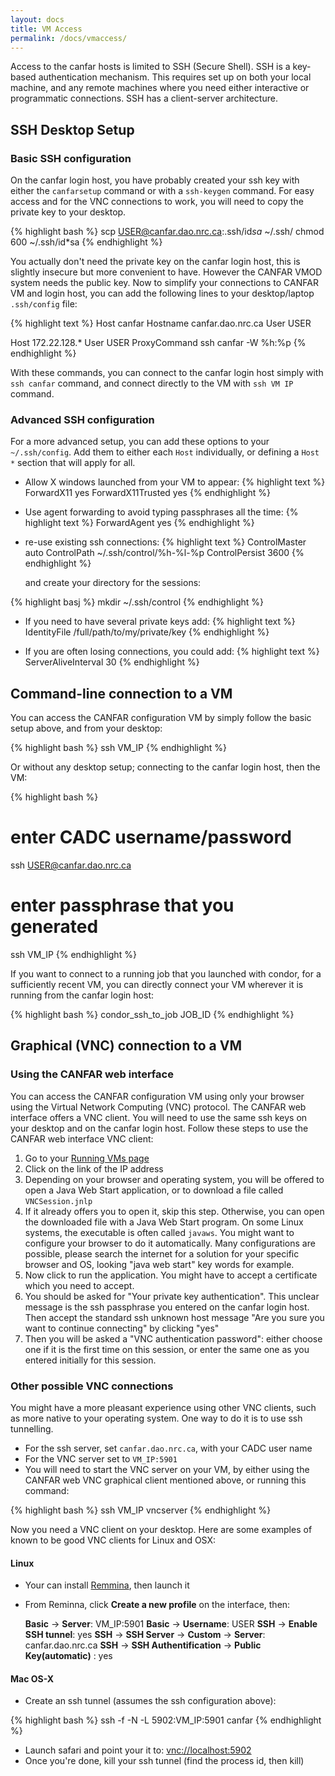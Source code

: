 ```yaml
---
layout: docs
title: VM Access
permalink: /docs/vmaccess/
---
```


Access to the canfar hosts is limited to SSH (Secure Shell). SSH is a key-based authentication mechanism. This requires set up on both your local machine, and any remote machines where you need either interactive or programmatic connections. SSH has a client-server architecture.

## SSH Desktop Setup

### Basic SSH configuration

On the canfar login host, you have probably created your ssh key with either the `canfarsetup` command or with a `ssh-keygen` command. For easy access and for the VNC connections to work, you will need to copy the private key to your desktop.

{% highlight bash %}
scp USER@canfar.dao.nrc.ca:.ssh/id*sa* ~/.ssh/
chmod 600 ~/.ssh/id*sa
{% endhighlight %}

You actually don't need the private key on the canfar login host, this is slightly insecure but more convenient to have. However the CANFAR VMOD system needs the public key. Now to simplify your connections to CANFAR VM and login host, you can add the following lines to your desktop/laptop `.ssh/config` file:

{% highlight text %}
Host canfar
  Hostname canfar.dao.nrc.ca
  User USER

Host 172.22.128.*
  User USER
  ProxyCommand ssh canfar -W %h:%p
{% endhighlight %}

With these commands, you can connect to the canfar login host simply with `ssh canfar` command, and connect directly to the VM with `ssh VM IP` command.

### Advanced SSH configuration

For a more advanced setup, you can add these options to your `~/.ssh/config`. Add them to either each `Host` individually, or defining a `Host *` section that will apply for all.

- Allow X windows launched from your VM to appear:
{% highlight text %}
  ForwardX11 yes
  ForwardX11Trusted yes
{% endhighlight %}

- Use agent forwarding to avoid typing passphrases all the time:
{% highlight text %}
  ForwardAgent yes
{% endhighlight %}

- re-use existing ssh connections:
{% highlight text %}
  ControlMaster auto
  ControlPath ~/.ssh/control/%h-%l-%p
  ControlPersist 3600
{% endhighlight %}

  and create your directory for the sessions:

{% highlight basj %}
mkdir ~/.ssh/control
{% endhighlight %}

- If you need to have several private keys add:
{% highlight text %}
  IdentityFile /full/path/to/my/private/key
{% endhighlight %}

- If you are often losing connections, you could add:
{% highlight text %}
  ServerAliveInterval 30
{% endhighlight %}

## Command-line connection to a VM

You can access the CANFAR configuration VM by simply follow the basic setup above, and from your desktop:

{% highlight bash %}
ssh VM_IP
{% endhighlight %}

Or without any desktop setup; connecting to the canfar login host, then the VM:

{% highlight bash %}
# enter CADC username/password
ssh USER@canfar.dao.nrc.ca
# enter passphrase that you generated
ssh VM_IP
{% endhighlight %}

If you want to connect to a running job that you launched with condor, for a sufficiently recent VM, you can directly connect your VM wherever it is running from the canfar login host: 

{% highlight bash %}
condor_ssh_to_job JOB_ID
{% endhighlight %}

## Graphical (VNC) connection to a VM

### Using the CANFAR web interface

You can access the CANFAR configuration VM using only your browser using the Virtual Network Computing (VNC) protocol. The CANFAR web interface offers a VNC client. You will need to use the same ssh keys on your desktop and on the canfar login host. Follow these steps to use the CANFAR web interface VNC client:

1. Go to your [Running VMs page](http://www.canfar.phys.uvic.ca/processing/#html/_vm_list.html)
2. Click on the link of the IP address
3. Depending on your browser and operating system, you will be offered to open a Java Web Start application, or to download a file called `VNCSession.jnlp`
4. If it already offers you to open it, skip this step. Otherwise, you can open the downloaded file with a Java Web Start program. On some Linux systems, the executable is often called `javaws`. You might want to configure your browser to do it automatically. Many configurations are possible, please search the internet for a solution for your specific browser and OS, looking "java web start" key words for example. 
5. Now click to run the application. You might have to accept a certificate which you need to accept.
6. You should be asked for "Your private key authentication". This unclear message is the ssh passphrase you entered on the canfar login host. Then accept the standard ssh unknown host message "Are you sure you want to continue connecting" by clicking "yes"
7.  Then you will be asked a "VNC authentication password": either choose one if it is the first time on this session, or enter the same one as you entered initially for this session.

### Other possible VNC connections

You might have a more pleasant experience using other VNC clients, such as more native to your operating system. One way to do it is to use ssh tunnelling. 

- For the ssh server, set `canfar.dao.nrc.ca`, with your CADC user name
- For the VNC server set to `VM_IP:5901`
- You will need to start the VNC server on your VM, by either using the CANFAR web VNC graphical client mentioned above, or running this command: 

{% highlight bash %}
ssh VM_IP vncserver
{% endhighlight %}

Now you need a VNC client on your desktop. Here are some examples of known to be good VNC clients for Linux and OSX:

#### Linux

- Your can install [Remmina](http://remmina.sourceforge.net/), then launch it
- From Reminna, click **Create a new profile**  on the interface, then:

	**Basic** -> **Server**: VM_IP:5901
	**Basic** -> **Username**: USER
	**SSH** -> **Enable SSH tunnel**: yes
	**SSH** -> **SSH Server** -> **Custom** -> **Server**: canfar.dao.nrc.ca
	**SSH** -> **SSH Authentification** -> **Public Key(automatic)** : yes

#### Mac OS-X

- Create an ssh tunnel (assumes the ssh configuration above):

{% highlight bash %}
ssh -f -N -L 5902:VM_IP:5901 canfar
{% endhighlight %}

- Launch safari and point your it to: [vnc://localhost:5902](vnc://localhost:5902)
- Once you're done, kill your ssh tunnel (find the process id, then kill)
